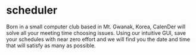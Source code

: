 # scheduler

Born in a small computer club based in Mt. Gwanak, Korea, CalenDer will solve all your meeting time choosing issues.
Using our intuitive GUI, save your schedules with near zero effort and we will find you the date and time that will satisfy as many as possible.
